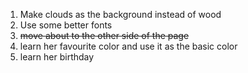 1. Make clouds as the background instead of wood
1. Use some better fonts
1. ~~move about to the other side of the page~~
1. learn her favourite color and use it as the basic color
1. learn her birthday
